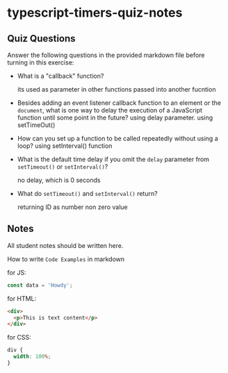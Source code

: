 # typescript-timers-quiz-notes

## Quiz Questions

Answer the following questions in the provided markdown file before turning in this exercise:

- What is a "callback" function?

  its used as parameter in other functions
  passed into another fucntion

- Besides adding an event listener callback function to an element or the `document`, what is one way to delay the execution of a JavaScript function until some point in the future?
  using delay parameter. using setTimeOut()

- How can you set up a function to be called repeatedly without using a loop?
  using setInterval() function

- What is the default time delay if you omit the `delay` parameter from `setTimeout()` or `setInterval()`?

  no delay, which is 0 seconds

- What do `setTimeout()` and `setInterval()` return?

  returning ID as number non zero value

## Notes

All student notes should be written here.

How to write `Code Examples` in markdown

for JS:

```javascript
const data = 'Howdy';
```

for HTML:

```html
<div>
  <p>This is text content</p>
</div>
```

for CSS:

```css
div {
  width: 100%;
}
```
